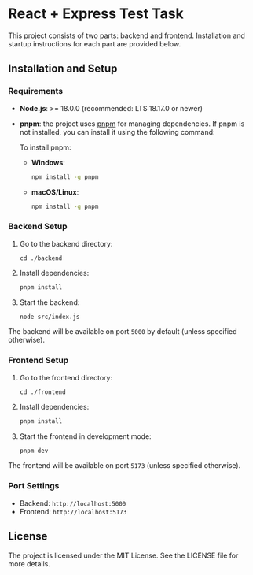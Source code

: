 # React + Express Test Task

This project consists of two parts: backend and frontend. Installation and startup instructions for each part are provided below.

## Installation and Setup

### Requirements

- **Node.js**:  >= 18.0.0 (recommended: LTS 18.17.0 or newer)

- **pnpm**: the project uses [pnpm](https://pnpm.io/) for managing dependencies. If pnpm is not installed, you can install it using the following command:

  To install pnpm:
  - **Windows**:
    ```bash
    npm install -g pnpm
    ```
  - **macOS/Linux**:
    ```bash
    npm install -g pnpm
    ```

### Backend Setup

1. Go to the backend directory:
    ```shell
    cd ./backend
    ```
2. Install dependencies:
    ```bash
    pnpm install
    ```
3. Start the backend:
    ```bash
    node src/index.js
    ```

The backend will be available on port `5000` by default (unless specified otherwise).

### Frontend Setup

1. Go to the frontend directory:
    ```shell
    cd ./frontend
    ```
2. Install dependencies:
    ```bash
    pnpm install
    ```
3. Start the frontend in development mode:
    ```bash
    pnpm dev
    ```

The frontend will be available on port `5173` (unless specified otherwise).

### Port Settings

- Backend: `http://localhost:5000`
- Frontend: `http://localhost:5173`

## License

The project is licensed under the MIT License. See the LICENSE file for more details.
